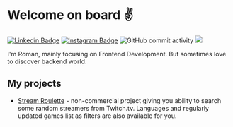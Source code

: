 # Welcome on board ✌

[![Linkedin Badge](https://img.shields.io/badge/-LinkedIn-0e76a8?style=flat-square&logo=Linkedin&logoColor=white)](https://linkedin.com/in/rmeshkov/)
[![Instagram Badge](https://img.shields.io/badge/-Instagram-e4405f?style=flat-square&logo=Instagram&logoColor=white)](http://instagram.com/r0masan)
![GitHub commit activity](https://img.shields.io/github/commit-activity/m/Romjkez/mini-backend?style=flat-square)
![](https://img.shields.io/github/followers/Romjkez?label=Followers&style=flat-square)

I'm Roman, mainly focusing on Frontend Development. But sometimes love to discover backend world.

## My projects
- [Stream Roulette](https://stream-roulette.live) - non-commercial project giving you ability to search some random streamers from Twitch.tv. Languages and regularly updated games list as filters are also available for you.
